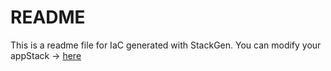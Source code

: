 # README
This is a readme file for IaC generated with StackGen.
You can modify your appStack -> [here](http://main.dev.stackgen.com/appstacks/1651b888-a4dc-4de5-9e18-764cc997574c)
